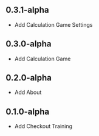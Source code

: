 [//]: # (## 1.0.0)

[//]: # (* Play Store Production release)

[//]: # ()
[//]: # (## 0.7.1-beta)

[//]: # (* Review improvements)

[//]: # ()
[//]: # (## 0.7.0-beta)

[//]: # (* Play-Store pre-release &#40;Internal testing&#41;)

[//]: # ()
[//]: # (## 0.6.1-beta)

[//]: # (* Review improvements)

[//]: # ()
[//]: # (## 0.6.0-alpha)

[//]: # (* Play-Store pre-release &#40;Closed testing&#41;)

[//]: # ()
[//]: # (## 0.5.0-alpha)

[//]: # (* Add Theory)

[//]: # ()
[//]: # (## 0.4.0-alpha)

[//]: # (* Add Checkout Game)

[//]: # (## 0.3.2-alpha)

[//]: # (* Improve Calculation Game Algorithm)

## 0.3.1-alpha
* Add Calculation Game Settings

## 0.3.0-alpha
* Add Calculation Game

## 0.2.0-alpha
* Add About

## 0.1.0-alpha
* Add Checkout Training 
